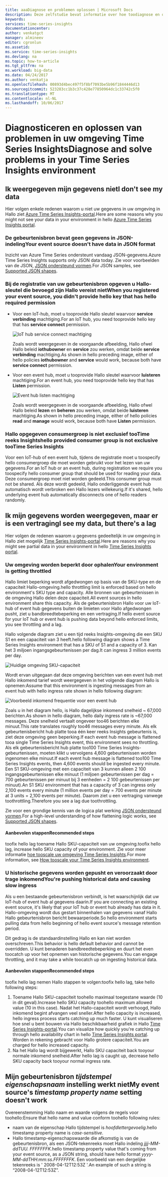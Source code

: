 ```yaml
---
title: aaaDiagnose en problemen oplossen | Microsoft Docs
description: Deze zelfstudie bevat informatie over hoe toodiagnose en oplossen van problemen in uw omgeving Time Series Insights
keywords: 
services: time-series-insights
documentationcenter: 
author: venkatgct
manager: almineev
editor: cgronlun
ms.assetid: 
ms.service: time-series-insights
ms.devlang: na
ms.topic: how-to-article
ms.tgt_pltfrm: na
ms.workload: big-data
ms.date: 04/24/2017
ms.author: venkatja
ms.openlocfilehash: 00893d4bec497f5f8bf7093be5b96f1844446d13
ms.sourcegitcommit: 523283cc1b3c37c428e77850964dc1c33742c5f0
ms.translationtype: MT
ms.contentlocale: nl-NL
ms.lasthandoff: 10/06/2017
---
```

# <a name="diagnose-and-solve-problems-in-your-time-series-insights-environment"></a><span data-ttu-id="a53ff-103">Diagnosticeren en oplossen van problemen in uw omgeving Time Series Insights</span><span class="sxs-lookup"><span data-stu-id="a53ff-103">Diagnose and solve problems in your Time Series Insights environment</span></span>

## <a name="i-dont-see-my-data"></a><span data-ttu-id="a53ff-104">Ik weergegeven mijn gegevens niet</span><span class="sxs-lookup"><span data-stu-id="a53ff-104">I don't see my data</span></span>
<span data-ttu-id="a53ff-105">Hier volgen enkele redenen waarom u niet uw gegevens in uw omgeving in Hallo ziet [Azure Time Series Insights-portal](https://insights.timeseries.azure.com).</span><span class="sxs-lookup"><span data-stu-id="a53ff-105">Here are some reasons why you might not see your data in your environment in hello [Azure Time Series Insights portal](https://insights.timeseries.azure.com).</span></span>

### <a name="your-event-source-doesnt-have-data-in-json-format"></a><span data-ttu-id="a53ff-106">De gebeurtenisbron bevat geen gegevens in JSON-indeling</span><span class="sxs-lookup"><span data-stu-id="a53ff-106">Your event source doesn't have data in JSON format</span></span>
<span data-ttu-id="a53ff-107">Inzicht van Azure Time Series ondersteunt vandaag JSON-gegevens.</span><span class="sxs-lookup"><span data-stu-id="a53ff-107">Azure Time Series Insights supports only JSON data today.</span></span> <span data-ttu-id="a53ff-108">Zie voor voorbeelden van de JSON, [JSON ondersteund vormen](time-series-insights-send-events.md#supported-json-shapes).</span><span class="sxs-lookup"><span data-stu-id="a53ff-108">For JSON samples, see [Supported JSON shapes](time-series-insights-send-events.md#supported-json-shapes).</span></span>

### <a name="when-you-registered-your-event-source-you-didnt-provide-hello-key-that-has-hello-required-permission"></a><span data-ttu-id="a53ff-109">Bij de registratie van uw gebeurtenisbron opgeven u Hallo-sleutel die bevoegd zijn Hallo vereist niet</span><span class="sxs-lookup"><span data-stu-id="a53ff-109">When you registered your event source, you didn't provide hello key that has hello required permission</span></span>
* <span data-ttu-id="a53ff-110">Voor een IoT-hub, moet u tooprovide Hallo sleutel waarvoor **service verbinding** machtiging.</span><span class="sxs-lookup"><span data-stu-id="a53ff-110">For an IoT hub, you need tooprovide hello key that has **service connect** permission.</span></span>

   ![IoT hub service connect machtiging](media/diagnose-and-solve-problems/iothub-serviceconnect-permissions.png)

   <span data-ttu-id="a53ff-112">Zoals wordt weergegeven in de voorgaande afbeelding, Hallo ofwel Hallo beleid **iothubowner** en **service** zou werken, omdat beide **service verbinding** machtiging.</span><span class="sxs-lookup"><span data-stu-id="a53ff-112">As shown in hello preceding image, either of hello policies **iothubowner** and **service** would work, because both have **service connect** permission.</span></span>
* <span data-ttu-id="a53ff-113">Voor een event hub, moet u tooprovide Hallo sleutel waarvoor **luisteren** machtiging.</span><span class="sxs-lookup"><span data-stu-id="a53ff-113">For an event hub, you need tooprovide hello key that has **Listen** permission.</span></span>

   ![Event hub listen machtiging](media/diagnose-and-solve-problems/eventhub-listen-permissions.png)

   <span data-ttu-id="a53ff-115">Zoals wordt weergegeven in de voorgaande afbeelding, Hallo ofwel Hallo beleid **lezen** en **beheren** zou werken, omdat beide **luisteren** machtiging.</span><span class="sxs-lookup"><span data-stu-id="a53ff-115">As shown in hello preceding image, either of hello policies **read** and **manage** would work, because both have **Listen** permission.</span></span>

### <a name="hello-provided-consumer-group-is-not-exclusive-tootime-series-insights"></a><span data-ttu-id="a53ff-116">Hallo opgegeven consumergroep is niet exclusief tooTime reeks Insights</span><span class="sxs-lookup"><span data-stu-id="a53ff-116">hello provided consumer group is not exclusive tooTime Series Insights</span></span>
<span data-ttu-id="a53ff-117">Voor een IoT-hub of een event hub, tijdens de registratie moet u toospecify hello consumergroep die moet worden gebruikt voor het lezen van uw gegevens.</span><span class="sxs-lookup"><span data-stu-id="a53ff-117">For an IoT hub or an event hub, during registration we require you toospecify hello consumer group that should be used for reading your data.</span></span> <span data-ttu-id="a53ff-118">Deze consumergroep moet niet worden gedeeld.</span><span class="sxs-lookup"><span data-stu-id="a53ff-118">This consumer group must not be shared.</span></span> <span data-ttu-id="a53ff-119">Als deze wordt gedeeld, Hallo onderliggende event hub automatisch wordt verbroken een Hallo lezers willekeurig.</span><span class="sxs-lookup"><span data-stu-id="a53ff-119">If it's shared, hello underlying event hub automatically disconnects one of hello readers randomly.</span></span>

## <a name="i-see-my-data-but-theres-a-lag"></a><span data-ttu-id="a53ff-120">Ik mijn gegevens worden weergegeven, maar er is een vertraging</span><span class="sxs-lookup"><span data-stu-id="a53ff-120">I see my data, but there's a lag</span></span>
<span data-ttu-id="a53ff-121">Hier volgen de redenen waarom u gegevens gedeeltelijk in uw omgeving in Hallo ziet mogelijk [Time Series Insights-portal](https://insights.timeseries.azure.com).</span><span class="sxs-lookup"><span data-stu-id="a53ff-121">Here are reasons why you might see partial data in your environment in hello [Time Series Insights portal](https://insights.timeseries.azure.com).</span></span>

### <a name="your-environment-is-getting-throttled"></a><span data-ttu-id="a53ff-122">Uw omgeving worden beperkt door ophalen</span><span class="sxs-lookup"><span data-stu-id="a53ff-122">Your environment is getting throttled</span></span>
<span data-ttu-id="a53ff-123">Hallo limiet beperking wordt afgedwongen op basis van de SKU-type en de capaciteit Hallo-omgeving.</span><span class="sxs-lookup"><span data-stu-id="a53ff-123">hello throttling limit is enforced based on hello environment's SKU type and capacity.</span></span> <span data-ttu-id="a53ff-124">Alle bronnen van gebeurtenissen in de omgeving Hallo delen deze capaciteit.</span><span class="sxs-lookup"><span data-stu-id="a53ff-124">All event sources in hello environment share this capacity.</span></span> <span data-ttu-id="a53ff-125">Als de gebeurtenisbron Hallo voor uw IoT-hub of event hub gegevens buiten de limieten voor Hallo afgedwongen pusht, ziet u bandbreedtebeperking en een vertraging.</span><span class="sxs-lookup"><span data-stu-id="a53ff-125">If hello event source for your IoT hub or event hub is pushing data beyond hello enforced limits, you see throttling and a lag.</span></span>

<span data-ttu-id="a53ff-126">Hallo volgende diagram ziet u een tijd reeks Insights-omgeving die een SKU S1 en een capaciteit van 3 heeft.</span><span class="sxs-lookup"><span data-stu-id="a53ff-126">hello following diagram shows a Time Series Insights environment that has a SKU of S1 and a capacity of 3.</span></span> <span data-ttu-id="a53ff-127">Kan het 3 miljoen ingangsgebeurtenissen per dag.</span><span class="sxs-lookup"><span data-stu-id="a53ff-127">It can ingress 3 million events per day.</span></span>

![Huidige omgeving SKU-capaciteit](media/diagnose-and-solve-problems/environment-sku-current-capacity.png)

<span data-ttu-id="a53ff-129">Wordt ervan uitgegaan dat deze omgeving berichten van een event hub met Hallo inkomend tarief wordt weergegeven in het volgende diagram Hallo is opnemen:</span><span class="sxs-lookup"><span data-stu-id="a53ff-129">Assume that this environment is ingesting messages from an event hub with hello ingress rate shown in hello following diagram:</span></span>

![Voorbeeld inkomend frequentie voor een event hub](media/diagnose-and-solve-problems/eventhub-ingress-rate.png)

<span data-ttu-id="a53ff-131">Zoals u in het diagram hello, is Hallo dagelijkse inkomend snelheid ~ 67,000 berichten.</span><span class="sxs-lookup"><span data-stu-id="a53ff-131">As shown in hello diagram, hello daily ingress rate is ~67,000 messages.</span></span> <span data-ttu-id="a53ff-132">Deze snelheid vertaalt ongeveer too46 berichten elke minuut.</span><span class="sxs-lookup"><span data-stu-id="a53ff-132">This rate translates roughly too46 messages every minute.</span></span> <span data-ttu-id="a53ff-133">Als elk gebeurtenisbericht hub platte tooa één keer reeks Insights gebeurtenis is, ziet deze omgeving geen beperking.</span><span class="sxs-lookup"><span data-stu-id="a53ff-133">If each event hub message is flattened tooa single Time Series Insights event, this environment sees no throttling.</span></span> <span data-ttu-id="a53ff-134">Als elk gebeurtenisbericht hub platte too100 Time Series Insights-gebeurtenissen, moeten klikt u vervolgens 4,600 gebeurtenissen worden ingenomen elke minuut.</span><span class="sxs-lookup"><span data-stu-id="a53ff-134">If each event hub message is flattened too100 Time Series Insights events, then 4,600 events should be ingested every minute.</span></span> <span data-ttu-id="a53ff-135">Een S1 SKU-omgeving met een capaciteit van 3 kunnen alleen 2 100 ingangsgebeurtenissen elke minuut (1 miljoen gebeurtenissen per dag = 700 gebeurtenissen per minuut bij 3 eenheden = 2 100 gebeurtenissen per minuut).</span><span class="sxs-lookup"><span data-stu-id="a53ff-135">An S1 SKU environment that has a capacity of 3 can ingress only 2,100 events every minute (1 million events per day = 700 events per minute at 3 units = 2,100 events per minute).</span></span> <span data-ttu-id="a53ff-136">Daarom ziet u een vertraging vanwege toothrottling.</span><span class="sxs-lookup"><span data-stu-id="a53ff-136">Therefore you see a lag due toothrottling.</span></span> 

<span data-ttu-id="a53ff-137">Zie voor een grondige kennis van de logica plat werking [JSON ondersteund vormen](time-series-insights-send-events.md#supported-json-shapes).</span><span class="sxs-lookup"><span data-stu-id="a53ff-137">For a high-level understanding of how flattening logic works, see [Supported JSON shapes](time-series-insights-send-events.md#supported-json-shapes).</span></span>

#### <a name="recommended-steps"></a><span data-ttu-id="a53ff-138">Aanbevolen stappen</span><span class="sxs-lookup"><span data-stu-id="a53ff-138">Recommended steps</span></span>
<span data-ttu-id="a53ff-139">toofix hello lag toename Hallo SKU-capaciteit van uw omgeving.</span><span class="sxs-lookup"><span data-stu-id="a53ff-139">toofix hello lag, increase hello SKU capacity of your environment.</span></span> <span data-ttu-id="a53ff-140">Zie voor meer informatie [hoe tooscale uw omgeving Time Series Insights](time-series-insights-how-to-scale-your-environment.md).</span><span class="sxs-lookup"><span data-stu-id="a53ff-140">For more information, see [How tooscale your Time Series Insights environment](time-series-insights-how-to-scale-your-environment.md).</span></span>

### <a name="youre-pushing-historical-data-and-causing-slow-ingress"></a><span data-ttu-id="a53ff-141">U historische gegevens worden gepusht en veroorzaakt door trage inkomend</span><span class="sxs-lookup"><span data-stu-id="a53ff-141">You're pushing historical data and causing slow ingress</span></span>
<span data-ttu-id="a53ff-142">Als u een bestaande gebeurtenisbron verbindt, is het waarschijnlijk dat uw IoT-hub of event hub al gegevens daarin.</span><span class="sxs-lookup"><span data-stu-id="a53ff-142">If you are connecting an existing event source, it's likely that your IoT hub or event hub already has data in it.</span></span> <span data-ttu-id="a53ff-143">Hallo-omgeving wordt dus gestart binnenhalen van gegevens vanaf Hallo Hallo gebeurtenisbron bericht bewaarperiode.</span><span class="sxs-lookup"><span data-stu-id="a53ff-143">So hello environment starts pulling data from hello beginning of hello event source's message retention period.</span></span> 

<span data-ttu-id="a53ff-144">Dit gedrag is de standaardinstelling Hallo en kan niet worden overschreven.</span><span class="sxs-lookup"><span data-stu-id="a53ff-144">This behavior is hello default behavior and cannot be overridden.</span></span> <span data-ttu-id="a53ff-145">U kunt benaderen bandbreedtebeperking en duurt het even toocatch up voor het opnemen van historische gegevens.</span><span class="sxs-lookup"><span data-stu-id="a53ff-145">You can engage throttling, and it may take a while toocatch up on ingesting historical data.</span></span>

#### <a name="recommended-steps"></a><span data-ttu-id="a53ff-146">Aanbevolen stappen</span><span class="sxs-lookup"><span data-stu-id="a53ff-146">Recommended steps</span></span>
<span data-ttu-id="a53ff-147">toofix hello lag nemen Hallo stappen te volgen:</span><span class="sxs-lookup"><span data-stu-id="a53ff-147">toofix hello lag, take hello following steps:</span></span>
1. <span data-ttu-id="a53ff-148">Toename Hallo SKU-capaciteit toohello maximaal toegestane waarde (10 in dit geval).</span><span class="sxs-lookup"><span data-stu-id="a53ff-148">Increase hello SKU capacity toohello maximum allowed value (10 in this case).</span></span> <span data-ttu-id="a53ff-149">Nadat het Hallo-capaciteit wordt verhoogd, Hallo inkomend begint afvangen veel sneller.</span><span class="sxs-lookup"><span data-stu-id="a53ff-149">After hello capacity is increased, hello ingress process starts catching up much faster.</span></span> <span data-ttu-id="a53ff-150">U kunt visualiseren hoe snel u bent bouwen via Hallo beschikbaarheid grafiek in Hallo [Time Series Insights-portal](https://insights.timeseries.azure.com).</span><span class="sxs-lookup"><span data-stu-id="a53ff-150">You can visualize how quickly you're catching up through hello availability chart in hello [Time Series Insights portal](https://insights.timeseries.azure.com).</span></span> <span data-ttu-id="a53ff-151">Worden in rekening gebracht voor Hallo grotere capaciteit.</span><span class="sxs-lookup"><span data-stu-id="a53ff-151">You are charged for hello increased capacity.</span></span>
2. <span data-ttu-id="a53ff-152">Na het Hallo lag wordt bijgewerkt, Hallo SKU capaciteit back tooyour normale inkomend snelheid.</span><span class="sxs-lookup"><span data-stu-id="a53ff-152">After hello lag is caught up, decrease hello SKU capacity back tooyour normal ingress rate.</span></span>

## <a name="my-event-sources-timestamp-property-name-setting-doesnt-work"></a><span data-ttu-id="a53ff-153">Mijn gebeurtenisbron *tijdstempel eigenschapsnaam* instelling werkt niet</span><span class="sxs-lookup"><span data-stu-id="a53ff-153">My event source's *timestamp property name* setting doesn't work</span></span>
<span data-ttu-id="a53ff-154">Overeenstemming Hallo naam en waarde volgens de regels voor toohello:</span><span class="sxs-lookup"><span data-stu-id="a53ff-154">Ensure that hello name and value conform toohello following rules:</span></span>
* <span data-ttu-id="a53ff-155">naam van de eigenschap Hallo tijdstempel is _hoofdlettergevoelig_.</span><span class="sxs-lookup"><span data-stu-id="a53ff-155">hello timestamp property name is _case-sensitive_.</span></span>
* <span data-ttu-id="a53ff-156">Hallo timestamp-eigenschapswaarde die afkomstig is van de gebeurtenisbron, als een JSON-tekenreeks moet Hallo indeling _jjjj-MM-ddTUU. FFFFFFFK_.</span><span class="sxs-lookup"><span data-stu-id="a53ff-156">hello timestamp property value that's coming from your event source, as a JSON string, should have hello format _yyyy-MM-ddTHH:mm:ss.FFFFFFFK_.</span></span> <span data-ttu-id="a53ff-157">Een voorbeeld van een dergelijke tekenreeks is ' 2008-04-12T12:53Z '.</span><span class="sxs-lookup"><span data-stu-id="a53ff-157">An example of such a string is “2008-04-12T12:53Z”.</span></span>

